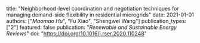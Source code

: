 title: "Neighborhood-level coordination and negotiation techniques for managing demand-side flexibility in residential microgrids"
date: 2021-01-01
authors: ["*Maomao Hu*", "Fu Xiao", "Shengwei Wang"]
publication_types: ["2"]
featured: false
publication: "*Renewable and Sustainable Energy Reviews*"
doi: "https://doi.org/10.1016/j.rser.2020.110248"